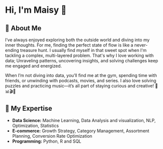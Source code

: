 # Hi, I'm Maisy 👋

## 🚀 About Me
I’ve always enjoyed exploring both the outside world and diving into my inner thoughts. For me, finding the perfect state of flow is like a never-ending treasure hunt. I usually find myself in that sweet spot when I'm tackling a complex, multi-layered problem. That's why I love working with data; Unraveling patterns, uncovering insights, and solving challenges keep me engaged and energized.

When I’m not diving into data, you’ll find me at the gym, spending time with friends, or unwinding with podcasts, movies, and series. I also love solving puzzles and practicing music—it’s all part of staying curious and creative! 🎵📊🎬💡

## 🌟 My Expertise
- **Data Science:** Machine Learning, Data Analysis and visualization, NLP, Optimization, Statistics
- **E-commerce:** Growth Strategy, Category Management, Assortment Planning, Conversion Rate Optimization
- **Programming:** Python, R and SQL
